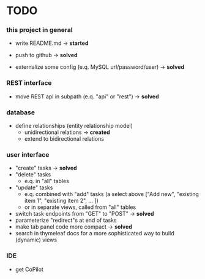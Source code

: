 # TODO

### this project in general
* write README.md
-> **started**

* push to github
-> **solved**

* externalize some config (e.q. MySQL url/password/user)
-> **solved**

### REST interface
* move REST api in subpath (e.q. "api" or "rest")
-> **solved**

### database
* define relationships (entity relationship model)  
    * unidirectional relations -> **created**
    * extend to bidirectional relations

### user interface
* "create" tasks -> **solved**
* "delete" tasks
    * e.q. in "all" tables
* "update" tasks
    * e.q. combined with "add" tasks (a select above \["Add new", "existing item 1", "existing item 2", ... \])
    * or in separate views, called from "all" tables
* switch task endpoints from "GET" to "POST" -> **solved**
* parameterize "redirect"s at end of tasks
* make tab panel code more compact -> **solved**
* search in thymeleaf docs for a more sophisticated way to build (dynamic) views

### IDE
* get CoPilot


